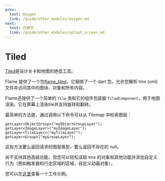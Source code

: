 ```yaml
---
prev:
  text: Oxygen
  link: /guide/other_modules/oxygen.md
next:
  text: 闪屏页
  link: /guide/other_modules/splash_screen.md
---
```




# Tiled

[Tiled](https://www.mapeditor.org/)是设计关卡和地图的绝佳工具。

Flame 提供了一个包[flame_tiled](https://github.com/flame-engine/flame_tiled)，它捆绑了一个 dart 包，允许您解析 tmx (xml) 文件并访问其中的图块、对象和所有内容。

Flame还提供了一个简单的 `Tile` 类和它的组件包装器 `TiledComponent`，用于地图渲染，它在屏幕上渲染tile并支持旋转和翻转。

最简单的方法是，通过调用以下命令可以从 Tilemap 中检索图层：

```
getLayer<ObjectGroup>("myObjectGroupLayer");
getLayer<ImageLayer>("myImageLayer");
getLayer<TileLayer>("myTileLayer");
getLayer<Group>("myGroupLayer");
```

这些方法要么返回请求的图层类型，要么返回不存在的 null。

尚不支持其他高级功能，但您可以轻松读取 tmx 的对象和其他功能并添加自定义行为（例如触发器和行走区域的区域，自定义动画对象）。

您可以在[这里](https://github.com/flame-engine/flame_tiled/tree/main/example)查看一个工作示例。
